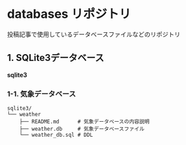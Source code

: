 # databases リポジトリ

投稿記事で使用しているデータベースファイルなどのリポジトリ

## 1. SQLite3データベース

**sqlite3**

### 1-1. 気象データベース
```
sqlite3/
└── weather
    ├── README.md      # 気象データベースの内容説明
    ├── weather.db     # 気象データベースファイル
    └── weather_db.sql # DDL
```
